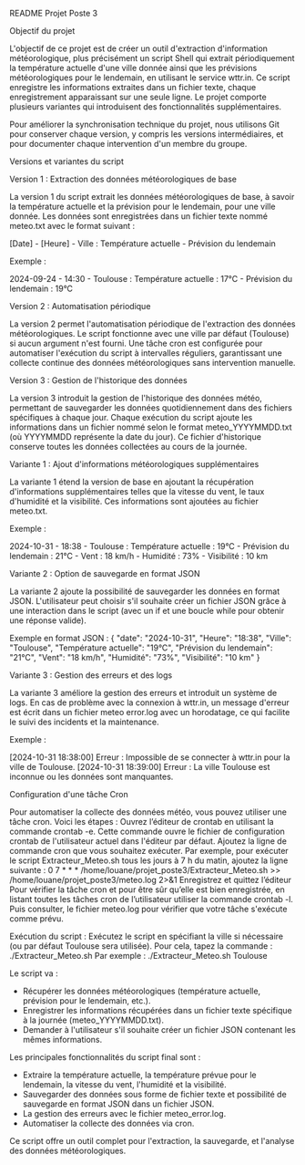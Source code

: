 README Projet Poste 3

Objectif du projet

L'objectif de ce projet est de créer un outil d'extraction d'information météorologique, plus précisément un script Shell qui extrait périodiquement la température actuelle d'une ville donnée ainsi que les prévisions météorologiques pour le lendemain, en utilisant le service wttr.in. Ce script enregistre les informations extraites dans un fichier texte, chaque enregistrement apparaissant sur une seule ligne. Le projet comporte plusieurs variantes qui introduisent des fonctionnalités supplémentaires.

Pour améliorer la synchronisation technique du projet, nous utilisons Git pour conserver chaque version, y compris les versions intermédiaires, et pour documenter chaque intervention d'un membre du groupe.

Versions et variantes du script

Version 1 : Extraction des données météorologiques de base

La version 1 du script extrait les données météorologiques de base, à savoir la température actuelle et la prévision pour le lendemain, pour une ville donnée. Les données sont enregistrées dans un fichier texte nommé meteo.txt avec le format suivant :

[Date] - [Heure] - Ville : Température actuelle - Prévision du lendemain

Exemple :

2024-09-24 - 14:30 - Toulouse : Température actuelle : 17°C - Prévision du lendemain : 19°C

Version 2 : Automatisation périodique

La version 2 permet l'automatisation périodique de l'extraction des données météorologiques. Le script fonctionne avec une ville par défaut (Toulouse) si aucun argument n'est fourni. Une tâche cron est configurée pour automatiser l'exécution du script à intervalles réguliers, garantissant une collecte continue des données météorologiques sans intervention manuelle.

Version 3 : Gestion de l'historique des données

La version 3 introduit la gestion de l'historique des données météo, permettant de sauvegarder les données quotidiennement dans des fichiers spécifiques à chaque jour. Chaque exécution du script ajoute les informations dans un fichier nommé selon le format meteo_YYYYMMDD.txt (où YYYYMMDD représente la date du jour). Ce fichier d'historique conserve toutes les données collectées au cours de la journée.


Variante 1 : Ajout d'informations météorologiques supplémentaires

La variante 1 étend la version de base en ajoutant la récupération d'informations supplémentaires telles que la vitesse du vent, le taux d'humidité et la visibilité. Ces informations sont ajoutées au fichier meteo.txt. 

Exemple :

2024-10-31 - 18:38 - Toulouse : Température actuelle : 19°C - Prévision du lendemain : 21°C - Vent : 18 km/h - Humidité : 73% - Visibilité : 10 km

Variante 2 : Option de sauvegarde en format JSON

La variante 2 ajoute la possibilité de sauvegarder les données en format JSON. L'utilisateur peut choisir s'il souhaite créer un fichier JSON grâce à une interaction dans le script (avec un if et une boucle while pour obtenir une réponse valide).

Exemple en format JSON  :
{
  "date": "2024-10-31",
  "Heure": "18:38",
  "Ville": "Toulouse",
  "Température actuelle": "19°C",
  "Prévision du lendemain": "21°C",
  "Vent": "18 km/h",
  "Humidité": "73%",
  "Visibilité": "10 km"
}

Variante 3 : Gestion des erreurs et des logs

La variante 3 améliore la gestion des erreurs et introduit un système de logs. En cas de problème avec la connexion à wttr.in, un message d'erreur est écrit dans un fichier meteo error.log avec un horodatage, ce qui facilite le suivi des incidents et la maintenance.

Exemple :

[2024-10-31 18:38:00] Erreur : Impossible de se connecter à wttr.in pour la ville de Toulouse.
[2024-10-31 18:39:00] Erreur : La ville Toulouse est inconnue ou les données sont manquantes.

Configuration d'une tâche Cron

Pour automatiser la collecte des données météo, vous pouvez utiliser une tâche cron. Voici les étapes :
Ouvrez l’éditeur de crontab en utilisant la commande crontab -e. Cette commande ouvre le fichier de configuration crontab de l'utilisateur actuel dans l'éditeur par défaut.
Ajoutez la ligne de commande cron que vous souhaitez exécuter. Par exemple, pour exécuter le script Extracteur_Meteo.sh tous les jours à 7 h du matin, ajoutez la ligne suivante : 0 7 * * * /home/louane/projet_poste3/Extracteur_Meteo.sh >> /home/louane/projet_poste3/meteo.log 2>&1
Enregistrez et quittez l’éditeur
Pour vérifier la tâche cron et pour être sûr qu’elle est bien enregistrée, en listant toutes les tâches cron de l’utilisateur utiliser la commande  crontab -l. Puis consulter, le fichier meteo.log pour vérifier que votre tâche s'exécute comme prévu. 

Exécution du script :
Exécutez le script en spécifiant la ville si nécessaire (ou par défaut Toulouse sera utilisée). 
Pour cela, tapez la commande :
./Extracteur_Meteo.sh <ville>
Par exemple :
./Extracteur_Meteo.sh Toulouse

Le script va :

- Récupérer les données météorologiques (température actuelle, prévision pour le lendemain, etc.).
- Enregistrer les informations récupérées dans un fichier texte spécifique à la journée (meteo_YYYYMMDD.txt).
- Demander à l'utilisateur s'il souhaite créer un fichier JSON contenant les mêmes informations.

Les principales fonctionnalités du script final sont :

- Extraire la température actuelle, la température prévue pour le lendemain, la vitesse du vent, l'humidité et la visibilité.
- Sauvegarder des données sous forme de fichier texte et possibilité de sauvegarde en format JSON dans un fichier JSON.
- La gestion des erreurs avec le fichier meteo_error.log.
- Automatiser la collecte des données via cron.

Ce script offre un outil complet pour l'extraction, la sauvegarde, et l'analyse des données météorologiques.

